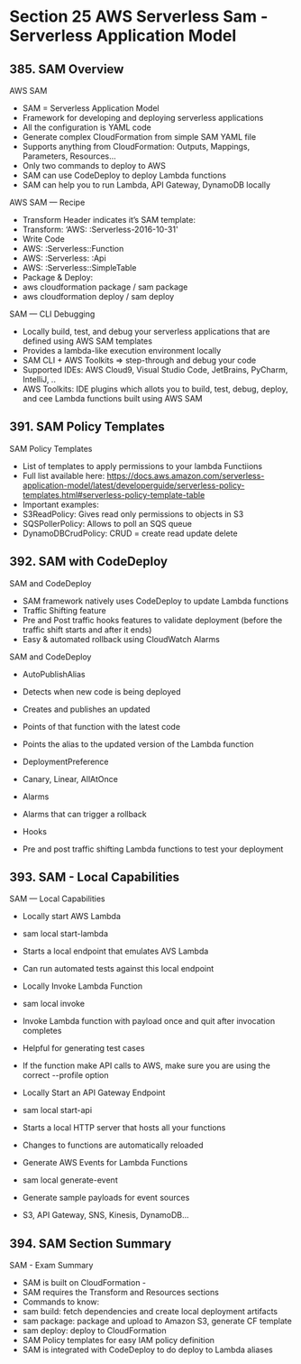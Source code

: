 # Section 25 AWS Serverless Sam - Serverless Application Model

## 385. SAM Overview

AWS SAM

- SAM = Serverless Application Model
- Framework for developing and deploying serverless applications
- All the configuration is YAML code
- Generate complex CloudFormation from simple SAM YAML file
- Supports anything from CloudFormation: Outputs, Mappings, Parameters, Resources...
- Only two commands to deploy to AWS
- SAM can use CodeDeploy to deploy Lambda functions
- SAM can help you to run Lambda, API Gateway, DynamoDB locally

AWS SAM — Recipe

- Transform Header indicates it’s SAM template:
 - Transform: ‘AWS: :Serverless-2016-10-31'
- Write Code
 - AWS: :Serverless::Function
 - AWS: :Serverless: :Api
 - AWS: :Serverless::SimpleTable
- Package & Deploy:
 - aws cloudformation package / sam package
 - aws cloudformation deploy / sam deploy

SAM — CLI Debugging

- Locally build, test, and debug your serverless applications that are defined using AWS SAM templates
- Provides a lambda-like execution environment locally
- SAM CLI + AWS Toolkits => step-through and debug your code
- Supported IDEs: AWS Cloud9, Visual Studio Code, JetBrains, PyCharm, IntelliJ, ..
- AWS Toolkits: IDE plugins which allots you to build, test, debug, deploy, and cee Lambda functions built using AWS SAM

## 391. SAM Policy Templates

SAM Policy Templates

- List of templates to apply permissions to your lambda Functiions
- Full list available here: https://docs.aws.amazon.com/serverless-application-model/latest/developerguide/serverless-policy-templates.html#serverless-policy-template-table
- Important examples:
 - S3ReadPolicy: Gives read only permissions to objects in S3
 - SQSPollerPolicy: Allows to poll an SQS queue
 - DynamoDBCrudPolicy: CRUD = create read update delete

## 392. SAM with CodeDeploy

SAM and CodeDeploy

- SAM framework natively uses CodeDeploy to update Lambda functions
- Traffic Shifting feature
- Pre and Post traffic hooks features to validate deployment (before the traffic shift starts and after it ends)
- Easy & automated rollback using CloudWatch Alarms

SAM and CodeDeploy

- AutoPublishAlias
 - Detects when new code is being deployed
 - Creates and publishes an updated
 - Points of that function with the latest code
 - Points the alias to the updated version of the Lambda function

- DeploymentPreference
 - Canary, Linear, AllAtOnce
- Alarms
 - Alarms that can trigger a rollback
- Hooks
 - Pre and post traffic shifting Lambda functions to test your deployment

## 393. SAM - Local Capabilities 

SAM — Local Capabilities

- Locally start AWS Lambda
 - sam local start-lambda
 - Starts a local endpoint that emulates AVS Lambda
 - Can run automated tests against this local endpoint

- Locally Invoke Lambda Function
 - sam local invoke
 - Invoke Lambda function with payload once and quit after invocation completes
 - Helpful for generating test cases
 - If the function make API calls to AWS, make sure you are using the correct --profile option

- Locally Start an API Gateway Endpoint
 - sam local start-api
 - Starts a local HTTP server that hosts all your functions
 - Changes to functions are automatically reloaded

- Generate AWS Events for Lambda Functions
 - sam local generate-event
 - Generate sample payloads for event sources
 - S3, API Gateway, SNS, Kinesis, DynamoDB...

## 394. SAM Section Summary

SAM - Exam Summary

- SAM is built on CloudFormation -
- SAM requires the Transform and Resources sections
- Commands to know:
 - sam build: fetch dependencies and create local deployment artifacts
 - sam package: package and upload to Amazon S3, generate CF template
 - sam deploy: deploy to CloudFormation
- SAM Policy templates for easy IAM policy definition
- SAM is integrated with CodeDeploy to do deploy to Lambda aliases